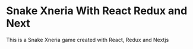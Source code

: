 # Snake Xneria With React Redux and Next

This is a Snake Xneria game created with React, Redux and Nextjs
